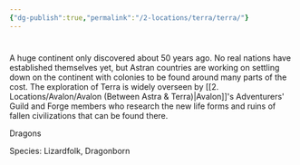 ```yaml
---
{"dg-publish":true,"permalink":"/2-locations/terra/terra/"}
---
```


# 
A huge continent only discovered about 50 years ago. No real nations have established themselves yet, but Astran countries are working on settling down on the continent with colonies to be found around many parts of the cost. The exploration of Terra is widely overseen by [[2. Locations/Avalon/Avalon (Between Astra & Terra)\|Avalon]]'s Adventurers' Guild and Forge members who research the new life forms and ruins of fallen civilizations that can be found there.

Dragons

Species: Lizardfolk, Dragonborn

